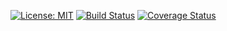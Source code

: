 [![License: MIT](https://img.shields.io/badge/License-MIT-yellow.svg)](https://opensource.org/licenses/MIT) [![Build Status](https://travis-ci.com/prakashautade/ShoppingCart.svg?branch=master)](https://travis-ci.com/prakashautade/ShoppingCart) [![Coverage Status](https://coveralls.io/repos/github/prakashautade/ShoppingCart/badge.svg?branch=master)](https://coveralls.io/github/prakashautade/ShoppingCart?branch=master)
